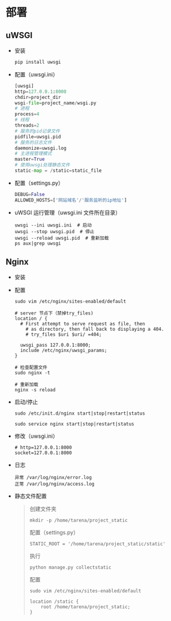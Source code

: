 # 部署



## uWSGI

+ 安装
  
  ```python
  pip install uwsgi
  ``` 

+ 配置（uwsgi.ini）

  ```python
  [uwsgi]
  http=127.0.0.1:8000
  chdir=project_dir
  wsgi-file=project_name/wsgi.py
  # 进程
  process=4
  # 线程
  threads=2
  # 服务的pid记录文件
  pidfile=uwsgi.pid
  # 服务的日志文件
  daemonize=uwsgi.log
  # 主进程管理模式
  master=True
  # 使用uwsgi处理静态文件
  static-map = /static=static_file
  ```

+ 配置（settings.py）

  ```python
  DEBUG=False
  ALLOWED_HOSTS=['网站域名'/'服务监听的ip地址']
  ```

+ uWSGI 运行管理（uwsgi.ini 文件所在目录）

  ```
  uwsgi --ini uwsgi.ini  # 启动
  uwsgi --stop uwsgi.pid  # 停止 
  uwsgi --reload uwsgi.pid  # 重新加载
  ps aux|grep uwsgi
  ```



## Nginx

+ 安装

+ 配置

  ```
  sudo vim /etc/nginx/sites-enabled/default
  
  # server 节点下（禁掉try_files)
  location / {
  	# First attempt to serve request as file, then
      # as directory, then fall back to displaying a 404.
      # try_files $uri $uri/ =404;
      
  	uwsgi_pass 127.0.0.1:8000;
  	include /etc/nginx/uwsgi_params;
  }
  
  # 检查配置文件
  sudo nginx -t
  
  # 重新加载
  nginx -s reload
  ```

+ 启动/停止

  ```
  sudo /etc/init.d/nginx start|stop|restart|status
  
  sudo service nginx start|stop|restart|status
  ```

+ 修改（uwsgi.ini）

  ```
  # http=127.0.0.1:8000
  socket=127.0.0.1:8000
  ```

+ 日志

  ```
  异常 /var/log/nginx/error.log
  正常 /var/log/nginx/access.log
  ```

+ 静态文件配置

  > 创建文件夹
  >
  > ```
  > mkdir -p /home/tarena/project_static
  > ```
  >
  > 配置（settings.py）
  >
  > ```
  > STATIC_ROOT = '/home/tarena/project_static/static'
  > ```
  >
  > 执行
  >
  > ```
  > python manage.py collectstatic
  > ```
  >
  > 配置
  >
  > ```
  > sudo vim /etc/nginx/sites-enabled/default
  > 
  > location /static {
  > 	root /home/tarena/project_static;
  > }
  > ```

